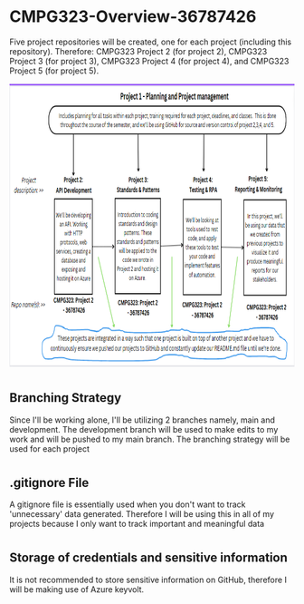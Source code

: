 # CMPG323-Overview-36787426
Five project repositories will be created, one for each project (including this repository). Therefore:
CMPG323 Project 2 (for project 2), CMPG323 Project 3 (for project 3), CMPG323 Project 4 (for project 4), and CMPG323 Project 5 (for project 5).

<img src="https://github.com/RefilweMM/CMPG323-Overview-36787426/blob/main/README%20diagram.png" width="750" height="500" alt="Flowers in Chania">

#

## Branching Strategy

Since I'll be working alone, I'll be utilizing 2 branches namely, main and development. The development branch will be used to make edits to my work and will be pushed to my main branch. The branching strategy will be used for each project

#

## .gitignore File

A gitignore file is essentially used when you don't want to track 'unnecessary' data generated. Therefore I will be using this in all of my projects because I only want to track important and meaningful data

#

## Storage of credentials and sensitive information

It is not recommended to store sensitive information on GitHub, therefore I will be making use of Azure keyvolt.

#


